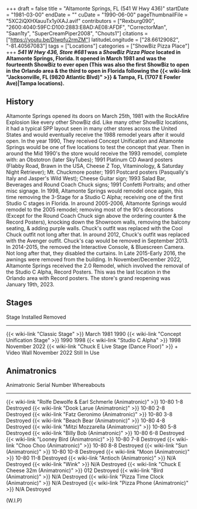 +++
draft = false
title = "Altamonte Springs, FL (541 W Hwy 436)"
startDate = "1981-03-00"
endDate = ""
cuDate = "1990-06-00"
pageThumbnailFile = "5XC2iQXHXauuTx1yiXAJ.avif"
contributors = ["Rexburg090", "2600:4040:59FC:D100:2883:E8AD:AE08:AFDF", "CorrectorMan", "Saan1ty", "SuperCreamPiper2008", "Chouts1"]
citations = ["https://youtu.be/DIwpfu2rmZM"]
latitudeLongitude = ["28.66129082", "-81.40567083"]
tags = ["Locations"]
categories = ["ShowBiz Pizza Place"]
+++
***541 W Hwy 436, Store #681* was a *ShowBiz Pizza Place* located in Altamonte Springs, Florida. It opened in March 1981 and was the fourteenth ShowBiz to ever open (This was also the first ShowBiz to open in the Orlando area & the third to open in Florida following the {{< wiki-link "Jacksonville, FL (9820 Atlantic Blvd)" >}} & Tampa, FL (1707 E Fowler Ave)|Tampa locations).**

## History

Altamonte Springs opened its doors on March 25th, 1981 with the RockAfire Explosion like every other ShowBiz did. Like many other ShowBiz locations, it had a typical SPP layout seen in many other stores across the United States and would eventually receive the 1988 remodel years after it would open.
In the year 1990, They received Concept Unification and Altamonte Springs would be one of five locations to test the concept that year. Then in around the Mid 1990's the store would receive the 1993 remodel, complete with: an Obstotron (later SkyTubes); 1991 Platinum CD Award posters (Flabby Road, Brawn in the USA, Cheese Z Top, Vitaminology, & Saturday Night Retriever); Mt. Chuckmore poster; 1991 Postcard posters (Pasqually's Italy and Jasper's Wild West); Cheese Guitar sign; 1993 Salad Bar, Beverages and Round Coach Chuck signs; 1991 Confetti Portraits; and other misc signage.
In 1998, Altamonte Springs would remodel once again, this time removing the 3-Stage for a Studio C Alpha; receiving one of the first Studio C stages in Florida.
In around 2005-2006, Altamonte Springs would remodel to the 2005 remodel; removing most of the 90's decorations (Except for the Round Coach Chuck sign above the ordering counter & the Record Posters), knocking down the Showroom walls, removing the balcony seating, & adding purple walls. Chuck's outfit was replaced with the Cool Chuck outfit not long after that.
In around 2012, Chuck's outfit was replaced with the Avenger outfit. Chuck's cap would be removed in September 2013. In 2014-2015, the removed the Interactive Console, & Bluescreen Camera. Not long after that, they disabled the curtains.
In Late 2015-Early 2016, the awnings were removed from the building.
In November/December 2022, Altamonte Springs received the 2.0 Remodel, which involved the removal of the Studio C Alpha, Record Posters. This was the last location in the Orlando area with Record posters. The store's grand reopening was January 19th, 2023.

## Stages

  Stage                                                                   Installed       Removed
  ----------------------------------------------------------------------- --------------- ---------------
  {{< wiki-link "Classic Stage" >}}                                   March 1981      1990
  {{< wiki-link "Concept Unification Stage" >}}                       1990            1998
  {{< wiki-link "Studio C Alpha" >}}                                  1998            November 2022
  {{< wiki-link "Chuck E Live Stage (Dance Floor)" >}} + Video Wall   November 2022   Still In Use

## Animatronics

  Animatronic                                                           Serial Number   Whereabouts
  --------------------------------------------------------------------- --------------- -------------
  {{< wiki-link "Rolfe Dewolfe & Earl Schmerle (Animatronic)" >}}   10-80 1-8       Destroyed
  {{< wiki-link "Dook Larue (Animatronic)" >}}                      10-80 2-8       Destroyed
  {{< wiki-link "Fatz Geronimo (Animatronic)" >}}                   10-80 3-8       Destroyed
  {{< wiki-link "Beach Bear (Animatronic)" >}}                      10-80 4-8       Destroyed
  {{< wiki-link "Mitzi Mozzarella (Animatronic)" >}}                10-80 5-8       Destroyed
  {{< wiki-link "Billy Bob (Animatronic)" >}}                       10-80 6-8       Destroyed
  {{< wiki-link "Looney Bird (Animatronic)" >}}                     10-80 7-8       Destroyed
  {{< wiki-link "Choo Choo (Animatronic)" >}}                       10-80 8-8       Destroyed
  {{< wiki-link "Sun (Animatronic)" >}}                             10-80 10-8      Destroyed
  {{< wiki-link "Moon (Animatronic)" >}}                            10-80 11-8      Destroyed
  {{< wiki-link "Antioch (Animatronic)" >}}                         N/A             Destroyed
  {{< wiki-link "Wink" >}}                                          N/A             Destroyed
  {{< wiki-link "Chuck E Cheese 32m (Animatronic)" >}}              012             Destroyed
  {{< wiki-link "Bird (Animatronic)" >}}                            N/A             Destroyed
  {{< wiki-link "Pizza Time Clock (Animatronic)" >}}                N/A             Destroyed
  {{< wiki-link "Pizza Phone (Animatronic)" >}}                     N/A             Destroyed

(W.I.P)
